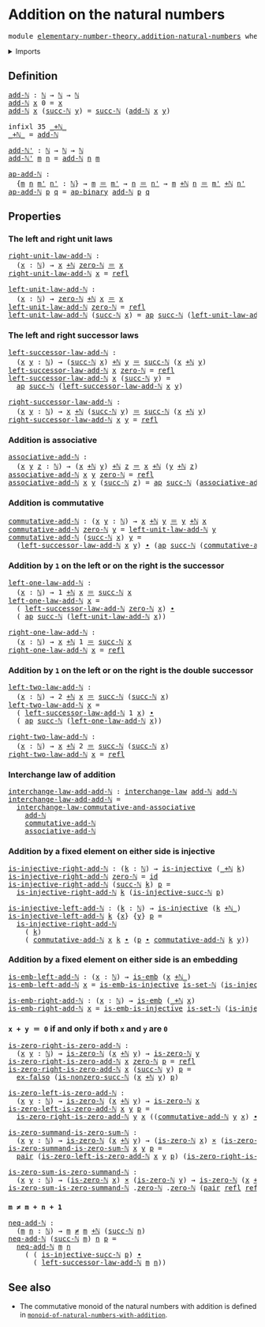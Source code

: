 # Addition on the natural numbers

<pre class="Agda"><a id="44" class="Keyword">module</a> <a id="51" href="elementary-number-theory.addition-natural-numbers.html" class="Module">elementary-number-theory.addition-natural-numbers</a> <a id="101" class="Keyword">where</a>
</pre>
<details><summary>Imports</summary>

<pre class="Agda"><a id="157" class="Keyword">open</a> <a id="162" class="Keyword">import</a> <a id="169" href="elementary-number-theory.equality-natural-numbers.html" class="Module">elementary-number-theory.equality-natural-numbers</a>
<a id="219" class="Keyword">open</a> <a id="224" class="Keyword">import</a> <a id="231" href="elementary-number-theory.natural-numbers.html" class="Module">elementary-number-theory.natural-numbers</a>

<a id="273" class="Keyword">open</a> <a id="278" class="Keyword">import</a> <a id="285" href="foundation.action-on-identifications-binary-functions.html" class="Module">foundation.action-on-identifications-binary-functions</a>
<a id="339" class="Keyword">open</a> <a id="344" class="Keyword">import</a> <a id="351" href="foundation.action-on-identifications-functions.html" class="Module">foundation.action-on-identifications-functions</a>
<a id="398" class="Keyword">open</a> <a id="403" class="Keyword">import</a> <a id="410" href="foundation.cartesian-product-types.html" class="Module">foundation.cartesian-product-types</a>
<a id="445" class="Keyword">open</a> <a id="450" class="Keyword">import</a> <a id="457" href="foundation.dependent-pair-types.html" class="Module">foundation.dependent-pair-types</a>
<a id="489" class="Keyword">open</a> <a id="494" class="Keyword">import</a> <a id="501" href="foundation.embeddings.html" class="Module">foundation.embeddings</a>
<a id="523" class="Keyword">open</a> <a id="528" class="Keyword">import</a> <a id="535" href="foundation.empty-types.html" class="Module">foundation.empty-types</a>
<a id="558" class="Keyword">open</a> <a id="563" class="Keyword">import</a> <a id="570" href="foundation.function-types.html" class="Module">foundation.function-types</a>
<a id="596" class="Keyword">open</a> <a id="601" class="Keyword">import</a> <a id="608" href="foundation.identity-types.html" class="Module">foundation.identity-types</a>
<a id="634" class="Keyword">open</a> <a id="639" class="Keyword">import</a> <a id="646" href="foundation.injective-maps.html" class="Module">foundation.injective-maps</a>
<a id="672" class="Keyword">open</a> <a id="677" class="Keyword">import</a> <a id="684" href="foundation.interchange-law.html" class="Module">foundation.interchange-law</a>
<a id="711" class="Keyword">open</a> <a id="716" class="Keyword">import</a> <a id="723" href="foundation.negated-equality.html" class="Module">foundation.negated-equality</a>
</pre>
</details>

## Definition

<pre class="Agda"><a id="add-ℕ"></a><a id="791" href="elementary-number-theory.addition-natural-numbers.html#791" class="Function">add-ℕ</a> <a id="797" class="Symbol">:</a> <a id="799" href="elementary-number-theory.natural-numbers.html#732" class="Datatype">ℕ</a> <a id="801" class="Symbol">→</a> <a id="803" href="elementary-number-theory.natural-numbers.html#732" class="Datatype">ℕ</a> <a id="805" class="Symbol">→</a> <a id="807" href="elementary-number-theory.natural-numbers.html#732" class="Datatype">ℕ</a>
<a id="809" href="elementary-number-theory.addition-natural-numbers.html#791" class="Function">add-ℕ</a> <a id="815" href="elementary-number-theory.addition-natural-numbers.html#815" class="Bound">x</a> <a id="817" class="Number">0</a> <a id="819" class="Symbol">=</a> <a id="821" href="elementary-number-theory.addition-natural-numbers.html#815" class="Bound">x</a>
<a id="823" href="elementary-number-theory.addition-natural-numbers.html#791" class="Function">add-ℕ</a> <a id="829" href="elementary-number-theory.addition-natural-numbers.html#829" class="Bound">x</a> <a id="831" class="Symbol">(</a><a id="832" href="elementary-number-theory.natural-numbers.html#766" class="InductiveConstructor">succ-ℕ</a> <a id="839" href="elementary-number-theory.addition-natural-numbers.html#839" class="Bound">y</a><a id="840" class="Symbol">)</a> <a id="842" class="Symbol">=</a> <a id="844" href="elementary-number-theory.natural-numbers.html#766" class="InductiveConstructor">succ-ℕ</a> <a id="851" class="Symbol">(</a><a id="852" href="elementary-number-theory.addition-natural-numbers.html#791" class="Function">add-ℕ</a> <a id="858" href="elementary-number-theory.addition-natural-numbers.html#829" class="Bound">x</a> <a id="860" href="elementary-number-theory.addition-natural-numbers.html#839" class="Bound">y</a><a id="861" class="Symbol">)</a>

<a id="864" class="Keyword">infixl</a> <a id="871" class="Number">35</a> <a id="874" href="elementary-number-theory.addition-natural-numbers.html#879" class="Function Operator">_+ℕ_</a>
<a id="_+ℕ_"></a><a id="879" href="elementary-number-theory.addition-natural-numbers.html#879" class="Function Operator">_+ℕ_</a> <a id="884" class="Symbol">=</a> <a id="886" href="elementary-number-theory.addition-natural-numbers.html#791" class="Function">add-ℕ</a>

<a id="add-ℕ&#39;"></a><a id="893" href="elementary-number-theory.addition-natural-numbers.html#893" class="Function">add-ℕ&#39;</a> <a id="900" class="Symbol">:</a> <a id="902" href="elementary-number-theory.natural-numbers.html#732" class="Datatype">ℕ</a> <a id="904" class="Symbol">→</a> <a id="906" href="elementary-number-theory.natural-numbers.html#732" class="Datatype">ℕ</a> <a id="908" class="Symbol">→</a> <a id="910" href="elementary-number-theory.natural-numbers.html#732" class="Datatype">ℕ</a>
<a id="912" href="elementary-number-theory.addition-natural-numbers.html#893" class="Function">add-ℕ&#39;</a> <a id="919" href="elementary-number-theory.addition-natural-numbers.html#919" class="Bound">m</a> <a id="921" href="elementary-number-theory.addition-natural-numbers.html#921" class="Bound">n</a> <a id="923" class="Symbol">=</a> <a id="925" href="elementary-number-theory.addition-natural-numbers.html#791" class="Function">add-ℕ</a> <a id="931" href="elementary-number-theory.addition-natural-numbers.html#921" class="Bound">n</a> <a id="933" href="elementary-number-theory.addition-natural-numbers.html#919" class="Bound">m</a>

<a id="ap-add-ℕ"></a><a id="936" href="elementary-number-theory.addition-natural-numbers.html#936" class="Function">ap-add-ℕ</a> <a id="945" class="Symbol">:</a>
  <a id="949" class="Symbol">{</a><a id="950" href="elementary-number-theory.addition-natural-numbers.html#950" class="Bound">m</a> <a id="952" href="elementary-number-theory.addition-natural-numbers.html#952" class="Bound">n</a> <a id="954" href="elementary-number-theory.addition-natural-numbers.html#954" class="Bound">m&#39;</a> <a id="957" href="elementary-number-theory.addition-natural-numbers.html#957" class="Bound">n&#39;</a> <a id="960" class="Symbol">:</a> <a id="962" href="elementary-number-theory.natural-numbers.html#732" class="Datatype">ℕ</a><a id="963" class="Symbol">}</a> <a id="965" class="Symbol">→</a> <a id="967" href="elementary-number-theory.addition-natural-numbers.html#950" class="Bound">m</a> <a id="969" href="foundation-core.identity-types.html#1953" class="Function Operator">＝</a> <a id="971" href="elementary-number-theory.addition-natural-numbers.html#954" class="Bound">m&#39;</a> <a id="974" class="Symbol">→</a> <a id="976" href="elementary-number-theory.addition-natural-numbers.html#952" class="Bound">n</a> <a id="978" href="foundation-core.identity-types.html#1953" class="Function Operator">＝</a> <a id="980" href="elementary-number-theory.addition-natural-numbers.html#957" class="Bound">n&#39;</a> <a id="983" class="Symbol">→</a> <a id="985" href="elementary-number-theory.addition-natural-numbers.html#950" class="Bound">m</a> <a id="987" href="elementary-number-theory.addition-natural-numbers.html#879" class="Function Operator">+ℕ</a> <a id="990" href="elementary-number-theory.addition-natural-numbers.html#952" class="Bound">n</a> <a id="992" href="foundation-core.identity-types.html#1953" class="Function Operator">＝</a> <a id="994" href="elementary-number-theory.addition-natural-numbers.html#954" class="Bound">m&#39;</a> <a id="997" href="elementary-number-theory.addition-natural-numbers.html#879" class="Function Operator">+ℕ</a> <a id="1000" href="elementary-number-theory.addition-natural-numbers.html#957" class="Bound">n&#39;</a>
<a id="1003" href="elementary-number-theory.addition-natural-numbers.html#936" class="Function">ap-add-ℕ</a> <a id="1012" href="elementary-number-theory.addition-natural-numbers.html#1012" class="Bound">p</a> <a id="1014" href="elementary-number-theory.addition-natural-numbers.html#1014" class="Bound">q</a> <a id="1016" class="Symbol">=</a> <a id="1018" href="foundation.action-on-identifications-binary-functions.html#855" class="Function">ap-binary</a> <a id="1028" href="elementary-number-theory.addition-natural-numbers.html#791" class="Function">add-ℕ</a> <a id="1034" href="elementary-number-theory.addition-natural-numbers.html#1012" class="Bound">p</a> <a id="1036" href="elementary-number-theory.addition-natural-numbers.html#1014" class="Bound">q</a>
</pre>
## Properties

### The left and right unit laws

<pre class="Agda"><a id="right-unit-law-add-ℕ"></a><a id="1100" href="elementary-number-theory.addition-natural-numbers.html#1100" class="Function">right-unit-law-add-ℕ</a> <a id="1121" class="Symbol">:</a>
  <a id="1125" class="Symbol">(</a><a id="1126" href="elementary-number-theory.addition-natural-numbers.html#1126" class="Bound">x</a> <a id="1128" class="Symbol">:</a> <a id="1130" href="elementary-number-theory.natural-numbers.html#732" class="Datatype">ℕ</a><a id="1131" class="Symbol">)</a> <a id="1133" class="Symbol">→</a> <a id="1135" href="elementary-number-theory.addition-natural-numbers.html#1126" class="Bound">x</a> <a id="1137" href="elementary-number-theory.addition-natural-numbers.html#879" class="Function Operator">+ℕ</a> <a id="1140" href="elementary-number-theory.natural-numbers.html#753" class="InductiveConstructor">zero-ℕ</a> <a id="1147" href="foundation-core.identity-types.html#1953" class="Function Operator">＝</a> <a id="1149" href="elementary-number-theory.addition-natural-numbers.html#1126" class="Bound">x</a>
<a id="1151" href="elementary-number-theory.addition-natural-numbers.html#1100" class="Function">right-unit-law-add-ℕ</a> <a id="1172" href="elementary-number-theory.addition-natural-numbers.html#1172" class="Bound">x</a> <a id="1174" class="Symbol">=</a> <a id="1176" href="foundation-core.identity-types.html#1922" class="InductiveConstructor">refl</a>

<a id="left-unit-law-add-ℕ"></a><a id="1182" href="elementary-number-theory.addition-natural-numbers.html#1182" class="Function">left-unit-law-add-ℕ</a> <a id="1202" class="Symbol">:</a>
  <a id="1206" class="Symbol">(</a><a id="1207" href="elementary-number-theory.addition-natural-numbers.html#1207" class="Bound">x</a> <a id="1209" class="Symbol">:</a> <a id="1211" href="elementary-number-theory.natural-numbers.html#732" class="Datatype">ℕ</a><a id="1212" class="Symbol">)</a> <a id="1214" class="Symbol">→</a> <a id="1216" href="elementary-number-theory.natural-numbers.html#753" class="InductiveConstructor">zero-ℕ</a> <a id="1223" href="elementary-number-theory.addition-natural-numbers.html#879" class="Function Operator">+ℕ</a> <a id="1226" href="elementary-number-theory.addition-natural-numbers.html#1207" class="Bound">x</a> <a id="1228" href="foundation-core.identity-types.html#1953" class="Function Operator">＝</a> <a id="1230" href="elementary-number-theory.addition-natural-numbers.html#1207" class="Bound">x</a>
<a id="1232" href="elementary-number-theory.addition-natural-numbers.html#1182" class="Function">left-unit-law-add-ℕ</a> <a id="1252" href="elementary-number-theory.natural-numbers.html#753" class="InductiveConstructor">zero-ℕ</a> <a id="1259" class="Symbol">=</a> <a id="1261" href="foundation-core.identity-types.html#1922" class="InductiveConstructor">refl</a>
<a id="1266" href="elementary-number-theory.addition-natural-numbers.html#1182" class="Function">left-unit-law-add-ℕ</a> <a id="1286" class="Symbol">(</a><a id="1287" href="elementary-number-theory.natural-numbers.html#766" class="InductiveConstructor">succ-ℕ</a> <a id="1294" href="elementary-number-theory.addition-natural-numbers.html#1294" class="Bound">x</a><a id="1295" class="Symbol">)</a> <a id="1297" class="Symbol">=</a> <a id="1299" href="foundation.action-on-identifications-functions.html#730" class="Function">ap</a> <a id="1302" href="elementary-number-theory.natural-numbers.html#766" class="InductiveConstructor">succ-ℕ</a> <a id="1309" class="Symbol">(</a><a id="1310" href="elementary-number-theory.addition-natural-numbers.html#1182" class="Function">left-unit-law-add-ℕ</a> <a id="1330" href="elementary-number-theory.addition-natural-numbers.html#1294" class="Bound">x</a><a id="1331" class="Symbol">)</a>
</pre>
### The left and right successor laws

<pre class="Agda"><a id="left-successor-law-add-ℕ"></a><a id="1385" href="elementary-number-theory.addition-natural-numbers.html#1385" class="Function">left-successor-law-add-ℕ</a> <a id="1410" class="Symbol">:</a>
  <a id="1414" class="Symbol">(</a><a id="1415" href="elementary-number-theory.addition-natural-numbers.html#1415" class="Bound">x</a> <a id="1417" href="elementary-number-theory.addition-natural-numbers.html#1417" class="Bound">y</a> <a id="1419" class="Symbol">:</a> <a id="1421" href="elementary-number-theory.natural-numbers.html#732" class="Datatype">ℕ</a><a id="1422" class="Symbol">)</a> <a id="1424" class="Symbol">→</a> <a id="1426" class="Symbol">(</a><a id="1427" href="elementary-number-theory.natural-numbers.html#766" class="InductiveConstructor">succ-ℕ</a> <a id="1434" href="elementary-number-theory.addition-natural-numbers.html#1415" class="Bound">x</a><a id="1435" class="Symbol">)</a> <a id="1437" href="elementary-number-theory.addition-natural-numbers.html#879" class="Function Operator">+ℕ</a> <a id="1440" href="elementary-number-theory.addition-natural-numbers.html#1417" class="Bound">y</a> <a id="1442" href="foundation-core.identity-types.html#1953" class="Function Operator">＝</a> <a id="1444" href="elementary-number-theory.natural-numbers.html#766" class="InductiveConstructor">succ-ℕ</a> <a id="1451" class="Symbol">(</a><a id="1452" href="elementary-number-theory.addition-natural-numbers.html#1415" class="Bound">x</a> <a id="1454" href="elementary-number-theory.addition-natural-numbers.html#879" class="Function Operator">+ℕ</a> <a id="1457" href="elementary-number-theory.addition-natural-numbers.html#1417" class="Bound">y</a><a id="1458" class="Symbol">)</a>
<a id="1460" href="elementary-number-theory.addition-natural-numbers.html#1385" class="Function">left-successor-law-add-ℕ</a> <a id="1485" href="elementary-number-theory.addition-natural-numbers.html#1485" class="Bound">x</a> <a id="1487" href="elementary-number-theory.natural-numbers.html#753" class="InductiveConstructor">zero-ℕ</a> <a id="1494" class="Symbol">=</a> <a id="1496" href="foundation-core.identity-types.html#1922" class="InductiveConstructor">refl</a>
<a id="1501" href="elementary-number-theory.addition-natural-numbers.html#1385" class="Function">left-successor-law-add-ℕ</a> <a id="1526" href="elementary-number-theory.addition-natural-numbers.html#1526" class="Bound">x</a> <a id="1528" class="Symbol">(</a><a id="1529" href="elementary-number-theory.natural-numbers.html#766" class="InductiveConstructor">succ-ℕ</a> <a id="1536" href="elementary-number-theory.addition-natural-numbers.html#1536" class="Bound">y</a><a id="1537" class="Symbol">)</a> <a id="1539" class="Symbol">=</a>
  <a id="1543" href="foundation.action-on-identifications-functions.html#730" class="Function">ap</a> <a id="1546" href="elementary-number-theory.natural-numbers.html#766" class="InductiveConstructor">succ-ℕ</a> <a id="1553" class="Symbol">(</a><a id="1554" href="elementary-number-theory.addition-natural-numbers.html#1385" class="Function">left-successor-law-add-ℕ</a> <a id="1579" href="elementary-number-theory.addition-natural-numbers.html#1526" class="Bound">x</a> <a id="1581" href="elementary-number-theory.addition-natural-numbers.html#1536" class="Bound">y</a><a id="1582" class="Symbol">)</a>

<a id="right-successor-law-add-ℕ"></a><a id="1585" href="elementary-number-theory.addition-natural-numbers.html#1585" class="Function">right-successor-law-add-ℕ</a> <a id="1611" class="Symbol">:</a>
  <a id="1615" class="Symbol">(</a><a id="1616" href="elementary-number-theory.addition-natural-numbers.html#1616" class="Bound">x</a> <a id="1618" href="elementary-number-theory.addition-natural-numbers.html#1618" class="Bound">y</a> <a id="1620" class="Symbol">:</a> <a id="1622" href="elementary-number-theory.natural-numbers.html#732" class="Datatype">ℕ</a><a id="1623" class="Symbol">)</a> <a id="1625" class="Symbol">→</a> <a id="1627" href="elementary-number-theory.addition-natural-numbers.html#1616" class="Bound">x</a> <a id="1629" href="elementary-number-theory.addition-natural-numbers.html#879" class="Function Operator">+ℕ</a> <a id="1632" class="Symbol">(</a><a id="1633" href="elementary-number-theory.natural-numbers.html#766" class="InductiveConstructor">succ-ℕ</a> <a id="1640" href="elementary-number-theory.addition-natural-numbers.html#1618" class="Bound">y</a><a id="1641" class="Symbol">)</a> <a id="1643" href="foundation-core.identity-types.html#1953" class="Function Operator">＝</a> <a id="1645" href="elementary-number-theory.natural-numbers.html#766" class="InductiveConstructor">succ-ℕ</a> <a id="1652" class="Symbol">(</a><a id="1653" href="elementary-number-theory.addition-natural-numbers.html#1616" class="Bound">x</a> <a id="1655" href="elementary-number-theory.addition-natural-numbers.html#879" class="Function Operator">+ℕ</a> <a id="1658" href="elementary-number-theory.addition-natural-numbers.html#1618" class="Bound">y</a><a id="1659" class="Symbol">)</a>
<a id="1661" href="elementary-number-theory.addition-natural-numbers.html#1585" class="Function">right-successor-law-add-ℕ</a> <a id="1687" href="elementary-number-theory.addition-natural-numbers.html#1687" class="Bound">x</a> <a id="1689" href="elementary-number-theory.addition-natural-numbers.html#1689" class="Bound">y</a> <a id="1691" class="Symbol">=</a> <a id="1693" href="foundation-core.identity-types.html#1922" class="InductiveConstructor">refl</a>
</pre>
### Addition is associative

<pre class="Agda"><a id="associative-add-ℕ"></a><a id="1740" href="elementary-number-theory.addition-natural-numbers.html#1740" class="Function">associative-add-ℕ</a> <a id="1758" class="Symbol">:</a>
  <a id="1762" class="Symbol">(</a><a id="1763" href="elementary-number-theory.addition-natural-numbers.html#1763" class="Bound">x</a> <a id="1765" href="elementary-number-theory.addition-natural-numbers.html#1765" class="Bound">y</a> <a id="1767" href="elementary-number-theory.addition-natural-numbers.html#1767" class="Bound">z</a> <a id="1769" class="Symbol">:</a> <a id="1771" href="elementary-number-theory.natural-numbers.html#732" class="Datatype">ℕ</a><a id="1772" class="Symbol">)</a> <a id="1774" class="Symbol">→</a> <a id="1776" class="Symbol">(</a><a id="1777" href="elementary-number-theory.addition-natural-numbers.html#1763" class="Bound">x</a> <a id="1779" href="elementary-number-theory.addition-natural-numbers.html#879" class="Function Operator">+ℕ</a> <a id="1782" href="elementary-number-theory.addition-natural-numbers.html#1765" class="Bound">y</a><a id="1783" class="Symbol">)</a> <a id="1785" href="elementary-number-theory.addition-natural-numbers.html#879" class="Function Operator">+ℕ</a> <a id="1788" href="elementary-number-theory.addition-natural-numbers.html#1767" class="Bound">z</a> <a id="1790" href="foundation-core.identity-types.html#1953" class="Function Operator">＝</a> <a id="1792" href="elementary-number-theory.addition-natural-numbers.html#1763" class="Bound">x</a> <a id="1794" href="elementary-number-theory.addition-natural-numbers.html#879" class="Function Operator">+ℕ</a> <a id="1797" class="Symbol">(</a><a id="1798" href="elementary-number-theory.addition-natural-numbers.html#1765" class="Bound">y</a> <a id="1800" href="elementary-number-theory.addition-natural-numbers.html#879" class="Function Operator">+ℕ</a> <a id="1803" href="elementary-number-theory.addition-natural-numbers.html#1767" class="Bound">z</a><a id="1804" class="Symbol">)</a>
<a id="1806" href="elementary-number-theory.addition-natural-numbers.html#1740" class="Function">associative-add-ℕ</a> <a id="1824" href="elementary-number-theory.addition-natural-numbers.html#1824" class="Bound">x</a> <a id="1826" href="elementary-number-theory.addition-natural-numbers.html#1826" class="Bound">y</a> <a id="1828" href="elementary-number-theory.natural-numbers.html#753" class="InductiveConstructor">zero-ℕ</a> <a id="1835" class="Symbol">=</a> <a id="1837" href="foundation-core.identity-types.html#1922" class="InductiveConstructor">refl</a>
<a id="1842" href="elementary-number-theory.addition-natural-numbers.html#1740" class="Function">associative-add-ℕ</a> <a id="1860" href="elementary-number-theory.addition-natural-numbers.html#1860" class="Bound">x</a> <a id="1862" href="elementary-number-theory.addition-natural-numbers.html#1862" class="Bound">y</a> <a id="1864" class="Symbol">(</a><a id="1865" href="elementary-number-theory.natural-numbers.html#766" class="InductiveConstructor">succ-ℕ</a> <a id="1872" href="elementary-number-theory.addition-natural-numbers.html#1872" class="Bound">z</a><a id="1873" class="Symbol">)</a> <a id="1875" class="Symbol">=</a> <a id="1877" href="foundation.action-on-identifications-functions.html#730" class="Function">ap</a> <a id="1880" href="elementary-number-theory.natural-numbers.html#766" class="InductiveConstructor">succ-ℕ</a> <a id="1887" class="Symbol">(</a><a id="1888" href="elementary-number-theory.addition-natural-numbers.html#1740" class="Function">associative-add-ℕ</a> <a id="1906" href="elementary-number-theory.addition-natural-numbers.html#1860" class="Bound">x</a> <a id="1908" href="elementary-number-theory.addition-natural-numbers.html#1862" class="Bound">y</a> <a id="1910" href="elementary-number-theory.addition-natural-numbers.html#1872" class="Bound">z</a><a id="1911" class="Symbol">)</a>
</pre>
### Addition is commutative

<pre class="Agda"><a id="commutative-add-ℕ"></a><a id="1955" href="elementary-number-theory.addition-natural-numbers.html#1955" class="Function">commutative-add-ℕ</a> <a id="1973" class="Symbol">:</a> <a id="1975" class="Symbol">(</a><a id="1976" href="elementary-number-theory.addition-natural-numbers.html#1976" class="Bound">x</a> <a id="1978" href="elementary-number-theory.addition-natural-numbers.html#1978" class="Bound">y</a> <a id="1980" class="Symbol">:</a> <a id="1982" href="elementary-number-theory.natural-numbers.html#732" class="Datatype">ℕ</a><a id="1983" class="Symbol">)</a> <a id="1985" class="Symbol">→</a> <a id="1987" href="elementary-number-theory.addition-natural-numbers.html#1976" class="Bound">x</a> <a id="1989" href="elementary-number-theory.addition-natural-numbers.html#879" class="Function Operator">+ℕ</a> <a id="1992" href="elementary-number-theory.addition-natural-numbers.html#1978" class="Bound">y</a> <a id="1994" href="foundation-core.identity-types.html#1953" class="Function Operator">＝</a> <a id="1996" href="elementary-number-theory.addition-natural-numbers.html#1978" class="Bound">y</a> <a id="1998" href="elementary-number-theory.addition-natural-numbers.html#879" class="Function Operator">+ℕ</a> <a id="2001" href="elementary-number-theory.addition-natural-numbers.html#1976" class="Bound">x</a>
<a id="2003" href="elementary-number-theory.addition-natural-numbers.html#1955" class="Function">commutative-add-ℕ</a> <a id="2021" href="elementary-number-theory.natural-numbers.html#753" class="InductiveConstructor">zero-ℕ</a> <a id="2028" href="elementary-number-theory.addition-natural-numbers.html#2028" class="Bound">y</a> <a id="2030" class="Symbol">=</a> <a id="2032" href="elementary-number-theory.addition-natural-numbers.html#1182" class="Function">left-unit-law-add-ℕ</a> <a id="2052" href="elementary-number-theory.addition-natural-numbers.html#2028" class="Bound">y</a>
<a id="2054" href="elementary-number-theory.addition-natural-numbers.html#1955" class="Function">commutative-add-ℕ</a> <a id="2072" class="Symbol">(</a><a id="2073" href="elementary-number-theory.natural-numbers.html#766" class="InductiveConstructor">succ-ℕ</a> <a id="2080" href="elementary-number-theory.addition-natural-numbers.html#2080" class="Bound">x</a><a id="2081" class="Symbol">)</a> <a id="2083" href="elementary-number-theory.addition-natural-numbers.html#2083" class="Bound">y</a> <a id="2085" class="Symbol">=</a>
  <a id="2089" class="Symbol">(</a><a id="2090" href="elementary-number-theory.addition-natural-numbers.html#1385" class="Function">left-successor-law-add-ℕ</a> <a id="2115" href="elementary-number-theory.addition-natural-numbers.html#2080" class="Bound">x</a> <a id="2117" href="elementary-number-theory.addition-natural-numbers.html#2083" class="Bound">y</a><a id="2118" class="Symbol">)</a> <a id="2120" href="foundation-core.identity-types.html#2902" class="Function Operator">∙</a> <a id="2122" class="Symbol">(</a><a id="2123" href="foundation.action-on-identifications-functions.html#730" class="Function">ap</a> <a id="2126" href="elementary-number-theory.natural-numbers.html#766" class="InductiveConstructor">succ-ℕ</a> <a id="2133" class="Symbol">(</a><a id="2134" href="elementary-number-theory.addition-natural-numbers.html#1955" class="Function">commutative-add-ℕ</a> <a id="2152" href="elementary-number-theory.addition-natural-numbers.html#2080" class="Bound">x</a> <a id="2154" href="elementary-number-theory.addition-natural-numbers.html#2083" class="Bound">y</a><a id="2155" class="Symbol">))</a>
</pre>
### Addition by `1` on the left or on the right is the successor

<pre class="Agda"><a id="left-one-law-add-ℕ"></a><a id="2237" href="elementary-number-theory.addition-natural-numbers.html#2237" class="Function">left-one-law-add-ℕ</a> <a id="2256" class="Symbol">:</a>
  <a id="2260" class="Symbol">(</a><a id="2261" href="elementary-number-theory.addition-natural-numbers.html#2261" class="Bound">x</a> <a id="2263" class="Symbol">:</a> <a id="2265" href="elementary-number-theory.natural-numbers.html#732" class="Datatype">ℕ</a><a id="2266" class="Symbol">)</a> <a id="2268" class="Symbol">→</a> <a id="2270" class="Number">1</a> <a id="2272" href="elementary-number-theory.addition-natural-numbers.html#879" class="Function Operator">+ℕ</a> <a id="2275" href="elementary-number-theory.addition-natural-numbers.html#2261" class="Bound">x</a> <a id="2277" href="foundation-core.identity-types.html#1953" class="Function Operator">＝</a> <a id="2279" href="elementary-number-theory.natural-numbers.html#766" class="InductiveConstructor">succ-ℕ</a> <a id="2286" href="elementary-number-theory.addition-natural-numbers.html#2261" class="Bound">x</a>
<a id="2288" href="elementary-number-theory.addition-natural-numbers.html#2237" class="Function">left-one-law-add-ℕ</a> <a id="2307" href="elementary-number-theory.addition-natural-numbers.html#2307" class="Bound">x</a> <a id="2309" class="Symbol">=</a>
  <a id="2313" class="Symbol">(</a> <a id="2315" href="elementary-number-theory.addition-natural-numbers.html#1385" class="Function">left-successor-law-add-ℕ</a> <a id="2340" href="elementary-number-theory.natural-numbers.html#753" class="InductiveConstructor">zero-ℕ</a> <a id="2347" href="elementary-number-theory.addition-natural-numbers.html#2307" class="Bound">x</a><a id="2348" class="Symbol">)</a> <a id="2350" href="foundation-core.identity-types.html#2902" class="Function Operator">∙</a>
  <a id="2354" class="Symbol">(</a> <a id="2356" href="foundation.action-on-identifications-functions.html#730" class="Function">ap</a> <a id="2359" href="elementary-number-theory.natural-numbers.html#766" class="InductiveConstructor">succ-ℕ</a> <a id="2366" class="Symbol">(</a><a id="2367" href="elementary-number-theory.addition-natural-numbers.html#1182" class="Function">left-unit-law-add-ℕ</a> <a id="2387" href="elementary-number-theory.addition-natural-numbers.html#2307" class="Bound">x</a><a id="2388" class="Symbol">))</a>

<a id="right-one-law-add-ℕ"></a><a id="2392" href="elementary-number-theory.addition-natural-numbers.html#2392" class="Function">right-one-law-add-ℕ</a> <a id="2412" class="Symbol">:</a>
  <a id="2416" class="Symbol">(</a><a id="2417" href="elementary-number-theory.addition-natural-numbers.html#2417" class="Bound">x</a> <a id="2419" class="Symbol">:</a> <a id="2421" href="elementary-number-theory.natural-numbers.html#732" class="Datatype">ℕ</a><a id="2422" class="Symbol">)</a> <a id="2424" class="Symbol">→</a> <a id="2426" href="elementary-number-theory.addition-natural-numbers.html#2417" class="Bound">x</a> <a id="2428" href="elementary-number-theory.addition-natural-numbers.html#879" class="Function Operator">+ℕ</a> <a id="2431" class="Number">1</a> <a id="2433" href="foundation-core.identity-types.html#1953" class="Function Operator">＝</a> <a id="2435" href="elementary-number-theory.natural-numbers.html#766" class="InductiveConstructor">succ-ℕ</a> <a id="2442" href="elementary-number-theory.addition-natural-numbers.html#2417" class="Bound">x</a>
<a id="2444" href="elementary-number-theory.addition-natural-numbers.html#2392" class="Function">right-one-law-add-ℕ</a> <a id="2464" href="elementary-number-theory.addition-natural-numbers.html#2464" class="Bound">x</a> <a id="2466" class="Symbol">=</a> <a id="2468" href="foundation-core.identity-types.html#1922" class="InductiveConstructor">refl</a>
</pre>
### Addition by `1` on the left or on the right is the double successor

<pre class="Agda"><a id="left-two-law-add-ℕ"></a><a id="2559" href="elementary-number-theory.addition-natural-numbers.html#2559" class="Function">left-two-law-add-ℕ</a> <a id="2578" class="Symbol">:</a>
  <a id="2582" class="Symbol">(</a><a id="2583" href="elementary-number-theory.addition-natural-numbers.html#2583" class="Bound">x</a> <a id="2585" class="Symbol">:</a> <a id="2587" href="elementary-number-theory.natural-numbers.html#732" class="Datatype">ℕ</a><a id="2588" class="Symbol">)</a> <a id="2590" class="Symbol">→</a> <a id="2592" class="Number">2</a> <a id="2594" href="elementary-number-theory.addition-natural-numbers.html#879" class="Function Operator">+ℕ</a> <a id="2597" href="elementary-number-theory.addition-natural-numbers.html#2583" class="Bound">x</a> <a id="2599" href="foundation-core.identity-types.html#1953" class="Function Operator">＝</a> <a id="2601" href="elementary-number-theory.natural-numbers.html#766" class="InductiveConstructor">succ-ℕ</a> <a id="2608" class="Symbol">(</a><a id="2609" href="elementary-number-theory.natural-numbers.html#766" class="InductiveConstructor">succ-ℕ</a> <a id="2616" href="elementary-number-theory.addition-natural-numbers.html#2583" class="Bound">x</a><a id="2617" class="Symbol">)</a>
<a id="2619" href="elementary-number-theory.addition-natural-numbers.html#2559" class="Function">left-two-law-add-ℕ</a> <a id="2638" href="elementary-number-theory.addition-natural-numbers.html#2638" class="Bound">x</a> <a id="2640" class="Symbol">=</a>
  <a id="2644" class="Symbol">(</a> <a id="2646" href="elementary-number-theory.addition-natural-numbers.html#1385" class="Function">left-successor-law-add-ℕ</a> <a id="2671" class="Number">1</a> <a id="2673" href="elementary-number-theory.addition-natural-numbers.html#2638" class="Bound">x</a><a id="2674" class="Symbol">)</a> <a id="2676" href="foundation-core.identity-types.html#2902" class="Function Operator">∙</a>
  <a id="2680" class="Symbol">(</a> <a id="2682" href="foundation.action-on-identifications-functions.html#730" class="Function">ap</a> <a id="2685" href="elementary-number-theory.natural-numbers.html#766" class="InductiveConstructor">succ-ℕ</a> <a id="2692" class="Symbol">(</a><a id="2693" href="elementary-number-theory.addition-natural-numbers.html#2237" class="Function">left-one-law-add-ℕ</a> <a id="2712" href="elementary-number-theory.addition-natural-numbers.html#2638" class="Bound">x</a><a id="2713" class="Symbol">))</a>

<a id="right-two-law-add-ℕ"></a><a id="2717" href="elementary-number-theory.addition-natural-numbers.html#2717" class="Function">right-two-law-add-ℕ</a> <a id="2737" class="Symbol">:</a>
  <a id="2741" class="Symbol">(</a><a id="2742" href="elementary-number-theory.addition-natural-numbers.html#2742" class="Bound">x</a> <a id="2744" class="Symbol">:</a> <a id="2746" href="elementary-number-theory.natural-numbers.html#732" class="Datatype">ℕ</a><a id="2747" class="Symbol">)</a> <a id="2749" class="Symbol">→</a> <a id="2751" href="elementary-number-theory.addition-natural-numbers.html#2742" class="Bound">x</a> <a id="2753" href="elementary-number-theory.addition-natural-numbers.html#879" class="Function Operator">+ℕ</a> <a id="2756" class="Number">2</a> <a id="2758" href="foundation-core.identity-types.html#1953" class="Function Operator">＝</a> <a id="2760" href="elementary-number-theory.natural-numbers.html#766" class="InductiveConstructor">succ-ℕ</a> <a id="2767" class="Symbol">(</a><a id="2768" href="elementary-number-theory.natural-numbers.html#766" class="InductiveConstructor">succ-ℕ</a> <a id="2775" href="elementary-number-theory.addition-natural-numbers.html#2742" class="Bound">x</a><a id="2776" class="Symbol">)</a>
<a id="2778" href="elementary-number-theory.addition-natural-numbers.html#2717" class="Function">right-two-law-add-ℕ</a> <a id="2798" href="elementary-number-theory.addition-natural-numbers.html#2798" class="Bound">x</a> <a id="2800" class="Symbol">=</a> <a id="2802" href="foundation-core.identity-types.html#1922" class="InductiveConstructor">refl</a>
</pre>
### Interchange law of addition

<pre class="Agda"><a id="interchange-law-add-add-ℕ"></a><a id="2853" href="elementary-number-theory.addition-natural-numbers.html#2853" class="Function">interchange-law-add-add-ℕ</a> <a id="2879" class="Symbol">:</a> <a id="2881" href="foundation.interchange-law.html#1674" class="Function">interchange-law</a> <a id="2897" href="elementary-number-theory.addition-natural-numbers.html#791" class="Function">add-ℕ</a> <a id="2903" href="elementary-number-theory.addition-natural-numbers.html#791" class="Function">add-ℕ</a>
<a id="2909" href="elementary-number-theory.addition-natural-numbers.html#2853" class="Function">interchange-law-add-add-ℕ</a> <a id="2935" class="Symbol">=</a>
  <a id="2939" href="foundation.interchange-law.html#1790" class="Function">interchange-law-commutative-and-associative</a>
    <a id="2987" href="elementary-number-theory.addition-natural-numbers.html#791" class="Function">add-ℕ</a>
    <a id="2997" href="elementary-number-theory.addition-natural-numbers.html#1955" class="Function">commutative-add-ℕ</a>
    <a id="3019" href="elementary-number-theory.addition-natural-numbers.html#1740" class="Function">associative-add-ℕ</a>
</pre>
### Addition by a fixed element on either side is injective

<pre class="Agda"><a id="is-injective-right-add-ℕ"></a><a id="3111" href="elementary-number-theory.addition-natural-numbers.html#3111" class="Function">is-injective-right-add-ℕ</a> <a id="3136" class="Symbol">:</a> <a id="3138" class="Symbol">(</a><a id="3139" href="elementary-number-theory.addition-natural-numbers.html#3139" class="Bound">k</a> <a id="3141" class="Symbol">:</a> <a id="3143" href="elementary-number-theory.natural-numbers.html#732" class="Datatype">ℕ</a><a id="3144" class="Symbol">)</a> <a id="3146" class="Symbol">→</a> <a id="3148" href="foundation-core.injective-maps.html#1071" class="Function">is-injective</a> <a id="3161" class="Symbol">(</a><a id="3162" href="elementary-number-theory.addition-natural-numbers.html#879" class="Function Operator">_+ℕ</a> <a id="3166" href="elementary-number-theory.addition-natural-numbers.html#3139" class="Bound">k</a><a id="3167" class="Symbol">)</a>
<a id="3169" href="elementary-number-theory.addition-natural-numbers.html#3111" class="Function">is-injective-right-add-ℕ</a> <a id="3194" href="elementary-number-theory.natural-numbers.html#753" class="InductiveConstructor">zero-ℕ</a> <a id="3201" class="Symbol">=</a> <a id="3203" href="foundation-core.function-types.html#307" class="Function">id</a>
<a id="3206" href="elementary-number-theory.addition-natural-numbers.html#3111" class="Function">is-injective-right-add-ℕ</a> <a id="3231" class="Symbol">(</a><a id="3232" href="elementary-number-theory.natural-numbers.html#766" class="InductiveConstructor">succ-ℕ</a> <a id="3239" href="elementary-number-theory.addition-natural-numbers.html#3239" class="Bound">k</a><a id="3240" class="Symbol">)</a> <a id="3242" href="elementary-number-theory.addition-natural-numbers.html#3242" class="Bound">p</a> <a id="3244" class="Symbol">=</a>
  <a id="3248" href="elementary-number-theory.addition-natural-numbers.html#3111" class="Function">is-injective-right-add-ℕ</a> <a id="3273" href="elementary-number-theory.addition-natural-numbers.html#3239" class="Bound">k</a> <a id="3275" class="Symbol">(</a><a id="3276" href="elementary-number-theory.natural-numbers.html#1927" class="Function">is-injective-succ-ℕ</a> <a id="3296" href="elementary-number-theory.addition-natural-numbers.html#3242" class="Bound">p</a><a id="3297" class="Symbol">)</a>

<a id="is-injective-left-add-ℕ"></a><a id="3300" href="elementary-number-theory.addition-natural-numbers.html#3300" class="Function">is-injective-left-add-ℕ</a> <a id="3324" class="Symbol">:</a> <a id="3326" class="Symbol">(</a><a id="3327" href="elementary-number-theory.addition-natural-numbers.html#3327" class="Bound">k</a> <a id="3329" class="Symbol">:</a> <a id="3331" href="elementary-number-theory.natural-numbers.html#732" class="Datatype">ℕ</a><a id="3332" class="Symbol">)</a> <a id="3334" class="Symbol">→</a> <a id="3336" href="foundation-core.injective-maps.html#1071" class="Function">is-injective</a> <a id="3349" class="Symbol">(</a><a id="3350" href="elementary-number-theory.addition-natural-numbers.html#3327" class="Bound">k</a> <a id="3352" href="elementary-number-theory.addition-natural-numbers.html#879" class="Function Operator">+ℕ_</a><a id="3355" class="Symbol">)</a>
<a id="3357" href="elementary-number-theory.addition-natural-numbers.html#3300" class="Function">is-injective-left-add-ℕ</a> <a id="3381" href="elementary-number-theory.addition-natural-numbers.html#3381" class="Bound">k</a> <a id="3383" class="Symbol">{</a><a id="3384" href="elementary-number-theory.addition-natural-numbers.html#3384" class="Bound">x</a><a id="3385" class="Symbol">}</a> <a id="3387" class="Symbol">{</a><a id="3388" href="elementary-number-theory.addition-natural-numbers.html#3388" class="Bound">y</a><a id="3389" class="Symbol">}</a> <a id="3391" href="elementary-number-theory.addition-natural-numbers.html#3391" class="Bound">p</a> <a id="3393" class="Symbol">=</a>
  <a id="3397" href="elementary-number-theory.addition-natural-numbers.html#3111" class="Function">is-injective-right-add-ℕ</a>
    <a id="3426" class="Symbol">(</a> <a id="3428" href="elementary-number-theory.addition-natural-numbers.html#3381" class="Bound">k</a><a id="3429" class="Symbol">)</a>
    <a id="3435" class="Symbol">(</a> <a id="3437" href="elementary-number-theory.addition-natural-numbers.html#1955" class="Function">commutative-add-ℕ</a> <a id="3455" href="elementary-number-theory.addition-natural-numbers.html#3384" class="Bound">x</a> <a id="3457" href="elementary-number-theory.addition-natural-numbers.html#3381" class="Bound">k</a> <a id="3459" href="foundation-core.identity-types.html#2902" class="Function Operator">∙</a> <a id="3461" class="Symbol">(</a><a id="3462" href="elementary-number-theory.addition-natural-numbers.html#3391" class="Bound">p</a> <a id="3464" href="foundation-core.identity-types.html#2902" class="Function Operator">∙</a> <a id="3466" href="elementary-number-theory.addition-natural-numbers.html#1955" class="Function">commutative-add-ℕ</a> <a id="3484" href="elementary-number-theory.addition-natural-numbers.html#3381" class="Bound">k</a> <a id="3486" href="elementary-number-theory.addition-natural-numbers.html#3388" class="Bound">y</a><a id="3487" class="Symbol">))</a>
</pre>
### Addition by a fixed element on either side is an embedding

<pre class="Agda"><a id="is-emb-left-add-ℕ"></a><a id="3567" href="elementary-number-theory.addition-natural-numbers.html#3567" class="Function">is-emb-left-add-ℕ</a> <a id="3585" class="Symbol">:</a> <a id="3587" class="Symbol">(</a><a id="3588" href="elementary-number-theory.addition-natural-numbers.html#3588" class="Bound">x</a> <a id="3590" class="Symbol">:</a> <a id="3592" href="elementary-number-theory.natural-numbers.html#732" class="Datatype">ℕ</a><a id="3593" class="Symbol">)</a> <a id="3595" class="Symbol">→</a> <a id="3597" href="foundation-core.embeddings.html#1086" class="Function">is-emb</a> <a id="3604" class="Symbol">(</a><a id="3605" href="elementary-number-theory.addition-natural-numbers.html#3588" class="Bound">x</a> <a id="3607" href="elementary-number-theory.addition-natural-numbers.html#879" class="Function Operator">+ℕ_</a><a id="3610" class="Symbol">)</a>
<a id="3612" href="elementary-number-theory.addition-natural-numbers.html#3567" class="Function">is-emb-left-add-ℕ</a> <a id="3630" href="elementary-number-theory.addition-natural-numbers.html#3630" class="Bound">x</a> <a id="3632" class="Symbol">=</a> <a id="3634" href="foundation-core.injective-maps.html#4734" class="Function">is-emb-is-injective</a> <a id="3654" href="elementary-number-theory.equality-natural-numbers.html#1798" class="Function">is-set-ℕ</a> <a id="3663" class="Symbol">(</a><a id="3664" href="elementary-number-theory.addition-natural-numbers.html#3300" class="Function">is-injective-left-add-ℕ</a> <a id="3688" href="elementary-number-theory.addition-natural-numbers.html#3630" class="Bound">x</a><a id="3689" class="Symbol">)</a>

<a id="is-emb-right-add-ℕ"></a><a id="3692" href="elementary-number-theory.addition-natural-numbers.html#3692" class="Function">is-emb-right-add-ℕ</a> <a id="3711" class="Symbol">:</a> <a id="3713" class="Symbol">(</a><a id="3714" href="elementary-number-theory.addition-natural-numbers.html#3714" class="Bound">x</a> <a id="3716" class="Symbol">:</a> <a id="3718" href="elementary-number-theory.natural-numbers.html#732" class="Datatype">ℕ</a><a id="3719" class="Symbol">)</a> <a id="3721" class="Symbol">→</a> <a id="3723" href="foundation-core.embeddings.html#1086" class="Function">is-emb</a> <a id="3730" class="Symbol">(</a><a id="3731" href="elementary-number-theory.addition-natural-numbers.html#879" class="Function Operator">_+ℕ</a> <a id="3735" href="elementary-number-theory.addition-natural-numbers.html#3714" class="Bound">x</a><a id="3736" class="Symbol">)</a>
<a id="3738" href="elementary-number-theory.addition-natural-numbers.html#3692" class="Function">is-emb-right-add-ℕ</a> <a id="3757" href="elementary-number-theory.addition-natural-numbers.html#3757" class="Bound">x</a> <a id="3759" class="Symbol">=</a> <a id="3761" href="foundation-core.injective-maps.html#4734" class="Function">is-emb-is-injective</a> <a id="3781" href="elementary-number-theory.equality-natural-numbers.html#1798" class="Function">is-set-ℕ</a> <a id="3790" class="Symbol">(</a><a id="3791" href="elementary-number-theory.addition-natural-numbers.html#3111" class="Function">is-injective-right-add-ℕ</a> <a id="3816" href="elementary-number-theory.addition-natural-numbers.html#3757" class="Bound">x</a><a id="3817" class="Symbol">)</a>
</pre>
### `x + y ＝ 0` if and only if both `x` and `y` are `0`

<pre class="Agda"><a id="is-zero-right-is-zero-add-ℕ"></a><a id="3889" href="elementary-number-theory.addition-natural-numbers.html#3889" class="Function">is-zero-right-is-zero-add-ℕ</a> <a id="3917" class="Symbol">:</a>
  <a id="3921" class="Symbol">(</a><a id="3922" href="elementary-number-theory.addition-natural-numbers.html#3922" class="Bound">x</a> <a id="3924" href="elementary-number-theory.addition-natural-numbers.html#3924" class="Bound">y</a> <a id="3926" class="Symbol">:</a> <a id="3928" href="elementary-number-theory.natural-numbers.html#732" class="Datatype">ℕ</a><a id="3929" class="Symbol">)</a> <a id="3931" class="Symbol">→</a> <a id="3933" href="elementary-number-theory.natural-numbers.html#1030" class="Function">is-zero-ℕ</a> <a id="3943" class="Symbol">(</a><a id="3944" href="elementary-number-theory.addition-natural-numbers.html#3922" class="Bound">x</a> <a id="3946" href="elementary-number-theory.addition-natural-numbers.html#879" class="Function Operator">+ℕ</a> <a id="3949" href="elementary-number-theory.addition-natural-numbers.html#3924" class="Bound">y</a><a id="3950" class="Symbol">)</a> <a id="3952" class="Symbol">→</a> <a id="3954" href="elementary-number-theory.natural-numbers.html#1030" class="Function">is-zero-ℕ</a> <a id="3964" href="elementary-number-theory.addition-natural-numbers.html#3924" class="Bound">y</a>
<a id="3966" href="elementary-number-theory.addition-natural-numbers.html#3889" class="Function">is-zero-right-is-zero-add-ℕ</a> <a id="3994" href="elementary-number-theory.addition-natural-numbers.html#3994" class="Bound">x</a> <a id="3996" href="elementary-number-theory.natural-numbers.html#753" class="InductiveConstructor">zero-ℕ</a> <a id="4003" href="elementary-number-theory.addition-natural-numbers.html#4003" class="Bound">p</a> <a id="4005" class="Symbol">=</a> <a id="4007" href="foundation-core.identity-types.html#1922" class="InductiveConstructor">refl</a>
<a id="4012" href="elementary-number-theory.addition-natural-numbers.html#3889" class="Function">is-zero-right-is-zero-add-ℕ</a> <a id="4040" href="elementary-number-theory.addition-natural-numbers.html#4040" class="Bound">x</a> <a id="4042" class="Symbol">(</a><a id="4043" href="elementary-number-theory.natural-numbers.html#766" class="InductiveConstructor">succ-ℕ</a> <a id="4050" href="elementary-number-theory.addition-natural-numbers.html#4050" class="Bound">y</a><a id="4051" class="Symbol">)</a> <a id="4053" href="elementary-number-theory.addition-natural-numbers.html#4053" class="Bound">p</a> <a id="4055" class="Symbol">=</a>
  <a id="4059" href="foundation-core.empty-types.html#904" class="Function">ex-falso</a> <a id="4068" class="Symbol">(</a><a id="4069" href="elementary-number-theory.natural-numbers.html#2042" class="Function">is-nonzero-succ-ℕ</a> <a id="4087" class="Symbol">(</a><a id="4088" href="elementary-number-theory.addition-natural-numbers.html#4040" class="Bound">x</a> <a id="4090" href="elementary-number-theory.addition-natural-numbers.html#879" class="Function Operator">+ℕ</a> <a id="4093" href="elementary-number-theory.addition-natural-numbers.html#4050" class="Bound">y</a><a id="4094" class="Symbol">)</a> <a id="4096" href="elementary-number-theory.addition-natural-numbers.html#4053" class="Bound">p</a><a id="4097" class="Symbol">)</a>

<a id="is-zero-left-is-zero-add-ℕ"></a><a id="4100" href="elementary-number-theory.addition-natural-numbers.html#4100" class="Function">is-zero-left-is-zero-add-ℕ</a> <a id="4127" class="Symbol">:</a>
  <a id="4131" class="Symbol">(</a><a id="4132" href="elementary-number-theory.addition-natural-numbers.html#4132" class="Bound">x</a> <a id="4134" href="elementary-number-theory.addition-natural-numbers.html#4134" class="Bound">y</a> <a id="4136" class="Symbol">:</a> <a id="4138" href="elementary-number-theory.natural-numbers.html#732" class="Datatype">ℕ</a><a id="4139" class="Symbol">)</a> <a id="4141" class="Symbol">→</a> <a id="4143" href="elementary-number-theory.natural-numbers.html#1030" class="Function">is-zero-ℕ</a> <a id="4153" class="Symbol">(</a><a id="4154" href="elementary-number-theory.addition-natural-numbers.html#4132" class="Bound">x</a> <a id="4156" href="elementary-number-theory.addition-natural-numbers.html#879" class="Function Operator">+ℕ</a> <a id="4159" href="elementary-number-theory.addition-natural-numbers.html#4134" class="Bound">y</a><a id="4160" class="Symbol">)</a> <a id="4162" class="Symbol">→</a> <a id="4164" href="elementary-number-theory.natural-numbers.html#1030" class="Function">is-zero-ℕ</a> <a id="4174" href="elementary-number-theory.addition-natural-numbers.html#4132" class="Bound">x</a>
<a id="4176" href="elementary-number-theory.addition-natural-numbers.html#4100" class="Function">is-zero-left-is-zero-add-ℕ</a> <a id="4203" href="elementary-number-theory.addition-natural-numbers.html#4203" class="Bound">x</a> <a id="4205" href="elementary-number-theory.addition-natural-numbers.html#4205" class="Bound">y</a> <a id="4207" href="elementary-number-theory.addition-natural-numbers.html#4207" class="Bound">p</a> <a id="4209" class="Symbol">=</a>
  <a id="4213" href="elementary-number-theory.addition-natural-numbers.html#3889" class="Function">is-zero-right-is-zero-add-ℕ</a> <a id="4241" href="elementary-number-theory.addition-natural-numbers.html#4205" class="Bound">y</a> <a id="4243" href="elementary-number-theory.addition-natural-numbers.html#4203" class="Bound">x</a> <a id="4245" class="Symbol">((</a><a id="4247" href="elementary-number-theory.addition-natural-numbers.html#1955" class="Function">commutative-add-ℕ</a> <a id="4265" href="elementary-number-theory.addition-natural-numbers.html#4205" class="Bound">y</a> <a id="4267" href="elementary-number-theory.addition-natural-numbers.html#4203" class="Bound">x</a><a id="4268" class="Symbol">)</a> <a id="4270" href="foundation-core.identity-types.html#2902" class="Function Operator">∙</a> <a id="4272" href="elementary-number-theory.addition-natural-numbers.html#4207" class="Bound">p</a><a id="4273" class="Symbol">)</a>

<a id="is-zero-summand-is-zero-sum-ℕ"></a><a id="4276" href="elementary-number-theory.addition-natural-numbers.html#4276" class="Function">is-zero-summand-is-zero-sum-ℕ</a> <a id="4306" class="Symbol">:</a>
  <a id="4310" class="Symbol">(</a><a id="4311" href="elementary-number-theory.addition-natural-numbers.html#4311" class="Bound">x</a> <a id="4313" href="elementary-number-theory.addition-natural-numbers.html#4313" class="Bound">y</a> <a id="4315" class="Symbol">:</a> <a id="4317" href="elementary-number-theory.natural-numbers.html#732" class="Datatype">ℕ</a><a id="4318" class="Symbol">)</a> <a id="4320" class="Symbol">→</a> <a id="4322" href="elementary-number-theory.natural-numbers.html#1030" class="Function">is-zero-ℕ</a> <a id="4332" class="Symbol">(</a><a id="4333" href="elementary-number-theory.addition-natural-numbers.html#4311" class="Bound">x</a> <a id="4335" href="elementary-number-theory.addition-natural-numbers.html#879" class="Function Operator">+ℕ</a> <a id="4338" href="elementary-number-theory.addition-natural-numbers.html#4313" class="Bound">y</a><a id="4339" class="Symbol">)</a> <a id="4341" class="Symbol">→</a> <a id="4343" class="Symbol">(</a><a id="4344" href="elementary-number-theory.natural-numbers.html#1030" class="Function">is-zero-ℕ</a> <a id="4354" href="elementary-number-theory.addition-natural-numbers.html#4311" class="Bound">x</a><a id="4355" class="Symbol">)</a> <a id="4357" href="foundation-core.cartesian-product-types.html#543" class="Function Operator">×</a> <a id="4359" class="Symbol">(</a><a id="4360" href="elementary-number-theory.natural-numbers.html#1030" class="Function">is-zero-ℕ</a> <a id="4370" href="elementary-number-theory.addition-natural-numbers.html#4313" class="Bound">y</a><a id="4371" class="Symbol">)</a>
<a id="4373" href="elementary-number-theory.addition-natural-numbers.html#4276" class="Function">is-zero-summand-is-zero-sum-ℕ</a> <a id="4403" href="elementary-number-theory.addition-natural-numbers.html#4403" class="Bound">x</a> <a id="4405" href="elementary-number-theory.addition-natural-numbers.html#4405" class="Bound">y</a> <a id="4407" href="elementary-number-theory.addition-natural-numbers.html#4407" class="Bound">p</a> <a id="4409" class="Symbol">=</a>
  <a id="4413" href="foundation.dependent-pair-types.html#586" class="InductiveConstructor">pair</a> <a id="4418" class="Symbol">(</a><a id="4419" href="elementary-number-theory.addition-natural-numbers.html#4100" class="Function">is-zero-left-is-zero-add-ℕ</a> <a id="4446" href="elementary-number-theory.addition-natural-numbers.html#4403" class="Bound">x</a> <a id="4448" href="elementary-number-theory.addition-natural-numbers.html#4405" class="Bound">y</a> <a id="4450" href="elementary-number-theory.addition-natural-numbers.html#4407" class="Bound">p</a><a id="4451" class="Symbol">)</a> <a id="4453" class="Symbol">(</a><a id="4454" href="elementary-number-theory.addition-natural-numbers.html#3889" class="Function">is-zero-right-is-zero-add-ℕ</a> <a id="4482" href="elementary-number-theory.addition-natural-numbers.html#4403" class="Bound">x</a> <a id="4484" href="elementary-number-theory.addition-natural-numbers.html#4405" class="Bound">y</a> <a id="4486" href="elementary-number-theory.addition-natural-numbers.html#4407" class="Bound">p</a><a id="4487" class="Symbol">)</a>

<a id="is-zero-sum-is-zero-summand-ℕ"></a><a id="4490" href="elementary-number-theory.addition-natural-numbers.html#4490" class="Function">is-zero-sum-is-zero-summand-ℕ</a> <a id="4520" class="Symbol">:</a>
  <a id="4524" class="Symbol">(</a><a id="4525" href="elementary-number-theory.addition-natural-numbers.html#4525" class="Bound">x</a> <a id="4527" href="elementary-number-theory.addition-natural-numbers.html#4527" class="Bound">y</a> <a id="4529" class="Symbol">:</a> <a id="4531" href="elementary-number-theory.natural-numbers.html#732" class="Datatype">ℕ</a><a id="4532" class="Symbol">)</a> <a id="4534" class="Symbol">→</a> <a id="4536" class="Symbol">(</a><a id="4537" href="elementary-number-theory.natural-numbers.html#1030" class="Function">is-zero-ℕ</a> <a id="4547" href="elementary-number-theory.addition-natural-numbers.html#4525" class="Bound">x</a><a id="4548" class="Symbol">)</a> <a id="4550" href="foundation-core.cartesian-product-types.html#543" class="Function Operator">×</a> <a id="4552" class="Symbol">(</a><a id="4553" href="elementary-number-theory.natural-numbers.html#1030" class="Function">is-zero-ℕ</a> <a id="4563" href="elementary-number-theory.addition-natural-numbers.html#4527" class="Bound">y</a><a id="4564" class="Symbol">)</a> <a id="4566" class="Symbol">→</a> <a id="4568" href="elementary-number-theory.natural-numbers.html#1030" class="Function">is-zero-ℕ</a> <a id="4578" class="Symbol">(</a><a id="4579" href="elementary-number-theory.addition-natural-numbers.html#4525" class="Bound">x</a> <a id="4581" href="elementary-number-theory.addition-natural-numbers.html#879" class="Function Operator">+ℕ</a> <a id="4584" href="elementary-number-theory.addition-natural-numbers.html#4527" class="Bound">y</a><a id="4585" class="Symbol">)</a>
<a id="4587" href="elementary-number-theory.addition-natural-numbers.html#4490" class="Function">is-zero-sum-is-zero-summand-ℕ</a> <a id="4617" class="DottedPattern Symbol">.</a><a id="4618" href="elementary-number-theory.natural-numbers.html#753" class="DottedPattern InductiveConstructor">zero-ℕ</a> <a id="4625" class="DottedPattern Symbol">.</a><a id="4626" href="elementary-number-theory.natural-numbers.html#753" class="DottedPattern InductiveConstructor">zero-ℕ</a> <a id="4633" class="Symbol">(</a><a id="4634" href="foundation.dependent-pair-types.html#586" class="InductiveConstructor">pair</a> <a id="4639" href="foundation-core.identity-types.html#1922" class="InductiveConstructor">refl</a> <a id="4644" href="foundation-core.identity-types.html#1922" class="InductiveConstructor">refl</a><a id="4648" class="Symbol">)</a> <a id="4650" class="Symbol">=</a> <a id="4652" href="foundation-core.identity-types.html#1922" class="InductiveConstructor">refl</a>
</pre>
### `m ≠ m + n + 1`

<pre class="Agda"><a id="neq-add-ℕ"></a><a id="4691" href="elementary-number-theory.addition-natural-numbers.html#4691" class="Function">neq-add-ℕ</a> <a id="4701" class="Symbol">:</a>
  <a id="4705" class="Symbol">(</a><a id="4706" href="elementary-number-theory.addition-natural-numbers.html#4706" class="Bound">m</a> <a id="4708" href="elementary-number-theory.addition-natural-numbers.html#4708" class="Bound">n</a> <a id="4710" class="Symbol">:</a> <a id="4712" href="elementary-number-theory.natural-numbers.html#732" class="Datatype">ℕ</a><a id="4713" class="Symbol">)</a> <a id="4715" class="Symbol">→</a> <a id="4717" href="elementary-number-theory.addition-natural-numbers.html#4706" class="Bound">m</a> <a id="4719" href="foundation.negated-equality.html#738" class="Function Operator">≠</a> <a id="4721" href="elementary-number-theory.addition-natural-numbers.html#4706" class="Bound">m</a> <a id="4723" href="elementary-number-theory.addition-natural-numbers.html#879" class="Function Operator">+ℕ</a> <a id="4726" class="Symbol">(</a><a id="4727" href="elementary-number-theory.natural-numbers.html#766" class="InductiveConstructor">succ-ℕ</a> <a id="4734" href="elementary-number-theory.addition-natural-numbers.html#4708" class="Bound">n</a><a id="4735" class="Symbol">)</a>
<a id="4737" href="elementary-number-theory.addition-natural-numbers.html#4691" class="Function">neq-add-ℕ</a> <a id="4747" class="Symbol">(</a><a id="4748" href="elementary-number-theory.natural-numbers.html#766" class="InductiveConstructor">succ-ℕ</a> <a id="4755" href="elementary-number-theory.addition-natural-numbers.html#4755" class="Bound">m</a><a id="4756" class="Symbol">)</a> <a id="4758" href="elementary-number-theory.addition-natural-numbers.html#4758" class="Bound">n</a> <a id="4760" href="elementary-number-theory.addition-natural-numbers.html#4760" class="Bound">p</a> <a id="4762" class="Symbol">=</a>
  <a id="4766" href="elementary-number-theory.addition-natural-numbers.html#4691" class="Function">neq-add-ℕ</a> <a id="4776" href="elementary-number-theory.addition-natural-numbers.html#4755" class="Bound">m</a> <a id="4778" href="elementary-number-theory.addition-natural-numbers.html#4758" class="Bound">n</a>
    <a id="4784" class="Symbol">(</a> <a id="4786" class="Symbol">(</a> <a id="4788" href="elementary-number-theory.natural-numbers.html#1927" class="Function">is-injective-succ-ℕ</a> <a id="4808" href="elementary-number-theory.addition-natural-numbers.html#4760" class="Bound">p</a><a id="4809" class="Symbol">)</a> <a id="4811" href="foundation-core.identity-types.html#2902" class="Function Operator">∙</a>
      <a id="4819" class="Symbol">(</a> <a id="4821" href="elementary-number-theory.addition-natural-numbers.html#1385" class="Function">left-successor-law-add-ℕ</a> <a id="4846" href="elementary-number-theory.addition-natural-numbers.html#4755" class="Bound">m</a> <a id="4848" href="elementary-number-theory.addition-natural-numbers.html#4758" class="Bound">n</a><a id="4849" class="Symbol">))</a>
</pre>
## See also

- The commutative monoid of the natural numbers with addition is defined in
  [`monoid-of-natural-numbers-with-addition`](elementary-number-theory.monoid-of-natural-numbers-with-addition.md).
